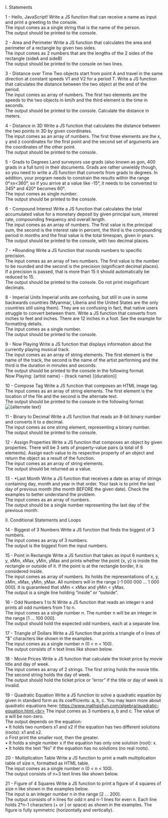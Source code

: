 I. Statements

1 -	Hello, JavaScript!
Write a JS function that can receive a name as input and print a greeting to the console.<br>
The input comes as a single string that is the name of the person.<br>
The output should be printed to the console.

2 -	Area and Perimeter
Write a JS function that calculates the area and perimeter of a rectangle by given two sides.<br>
The input comes as 2 numbers that are the lengths of the 2 sides of the rectangle (sideA and sideB)<br>
The output should be printed to the console on two lines.

3 -	Distance over Time
Two objects start from point A and travel in the same direction at constant speeds V1 and V2 for a period T. Write a JS function that calculates the distance between the two object at the end of the period.<br>
The input comes as array of numbers. The first two elements are the speeds to the two objects in km/h and the third element is the time in seconds.<br>
The output should be printed to the console. Calculate the distance in meters.

4 -	Distance in 3D
Write a JS function that calculates the distance between the two points in 3D by given coordinates.<br>
The input comes as an array of numbers. The first three elements are the x, y and z coordinates for the first point and the second set of arguments are the coordinates of the other point.<br>
The output should be printed to the console.

5 - Grads to Degrees
Land surveyors use grads (also known as gon, 400 grads in a full turn) in their documents. Grads are rather unwieldy though, so you need to write a JS function that converts from grads to degrees. In addition, your program needs to constrain the results within the range 0°≤x<360°, so if you arrive at a value like -15°, it needs to be converted to 345° and 420° becomes 60°.<br>
The input comes as single number.<br>
The output should be printed to the console.

6 -	Compound Interest
Write a JS function that calculates the total accumulated value for a monetary deposit by given principal sum, interest rate, compounding frequency and overall length.<br>
The input comes as an array of numbers. The first value is the principal sum, the second is the interest rate in percent, the third is the compounding period in months and the final value is the total timespan, given in years.<br>
The output should be printed to the console, with two decimal places.

7 -	*Rounding
Write a JS function that rounds numbers to specific precision.<br>
The input comes as an array of two numbers. The first value is the number to be rounded and the second is the precision (significant decimal places). If a precision is passed, that is more than 15 it should automatically be reduced to 15.<br>
The output should be printed to the console. Do not print insignificant decimals.

8 -	Imperial Units
Imperial units are confusing, but still in use in some backwards countries (Myanmar, Liberia and the United States are the only countries still using them). They are so confusing in fact, that native users struggle to convert between them. Write a JS function that converts from inches to feet and inches. There are 12 inches in a foot. See the example for formatting details.<br>
The input comes as a single number.<br>
The output should be printed to the console.

9 -	Now Playing
Write a JS function that displays information about the currently playing musical track.<br>
The input comes as an array of string elements. The first element is the name of the track, the second is the name of the artist performing and the third is the duration in minutes and seconds.<br>
The output should be printed to the console in the following format:<br>
Now Playing: {artist name} - {track name} [{duration}]

10 - Compose Tag
Write a JS function that composes an HTML image tag.<br>
The input comes as an array of string elements. The first element is the location of the file and the second is the alternate text.<br>
The output should be printed to the console in the following format:<br>
<img src="{file location}" alt="{alternate text}">

11 - Binary to Decimal
Write a JS function that reads an 8-bit binary number and converts it to a decimal.<br>
The input comes as one string element, representing a binary number.<br>
The output should be printed to the console.

12 - Assign Properties
Write a JS function that composes an object by given properties. There will be 3 sets of property-value pairs (a total of 6 elements). Assign each value to its respective property of an object and return the object as a result of the function.<br>
The input comes as an array of string elements.<br>
The output should be returned as a value.

13 - *Last Month
Write a JS function that receives a date as array of strings containing day, month and year in that order. Your task is to print the last day of previous month (the month BEFORE the given date). Check the examples to better understand the problem.<br>
The input comes as an array of numbers.<br>
The output should be a single number representing the last day of the previous month.

II. Conditional Statements and Loops

14 - Biggest of 3 Numbers
Write a JS function that finds the biggest of 3 numbers.<br>
The input comes as array of 3 numbers.<br>
The output is the biggest from the input numbers.

15 - Point in Rectangle
Write a JS function that takes as input 6 numbers x, y, xMin, xMax, yMin, yMax and prints whether the point {x, y} is inside the rectangle or outside of it. If the point is at the rectangle border, it is considered inside.<br>
The input comes as array of numbers. Its holds the representations of x, y, xMin, xMax, yMin, yMax. All numbers will in the range [-1 000 000 … 1 000 000]. It is guaranteed that xMin < xMax and yMin < yMax.<br>
The output is a single line holding “inside” or “outside”.

16 - Odd Numbers 1 to N
Write a JS function that reads an integer n and prints all odd numbers from 1 to n.<br>
The input comes as a single number n. The number n will be an integer in the range [1 … 100 000].<br>
The output should hold the expected odd numbers, each at a separate line.

17 - Triangle of Dollars
Write a JS function that prints a triangle of n lines of “$” characters like shown in the examples.<br>
The input comes as a single number n (0 < n < 100).<br>
The output consists of n text lines like shown below.

18 - Movie Prices
Write a JS function that calculate the ticket price by movie title and day of week.<br>
The input comes as array of 2 strings. The first string holds the movie title. The second string holds the day of week.<br>
The output should hold the ticket price or “error” if the title or day of week is invalid.

19 - Quadratic Equation
Write a JS function to solve a quadratic equation by given in standard form as its coefficients: a, b, c. You may learn more about quadratic equations here: https://www.mathsisfun.com/algebra/quadratic-equation.html.<br>
The input comes as 3 numbers a, b and c. The value of a will be non-zero.<br>
The output depends on the equation:<br>
•	It holds two numbers x1 and x2 if the equation has two different solutions (roots): x1 and x2.<br>
o	First print the smaller root, then the greater.<br>
•	It holds a single number x if the equation has only one solution (root): x.<br>
•	It holds the text “No” if the equation has no solutions (no real roots).

20 - Multiplication Table
Write a JS function to print a math multiplication table of size n, formatted as HTML table.<br>
The input comes as a single number n (0 < n < 100).<br>
The output consists of n+3 text lines like shown below.

21 - Figure of 4 Squares
Write a JS function to print a figure of 4 squares of size n like shown in the examples below.<br>
The input is an integer number n in the range [2 … 200].<br>
The output consists of n lines for odd n and n-1 lines for even n. Each line holds 2*n-1 characters (+ or | or space) as shown in the examples. The figure is fully symmetric (horizontally and vertically).
